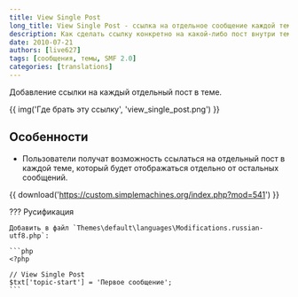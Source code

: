 ```yaml
---
title: View Single Post
long_title: View Single Post - ссылка на отдельное сообщение каждой темы
description: Как сделать ссылку конкретно на какой-либо пост внутри темы.
date: 2010-07-21
authors: [live627]
tags: [сообщения, темы, SMF 2.0]
categories: [translations]
---
```


Добавление ссылки на каждый отдельный пост в теме.

<!-- more -->

{{ img('Где брать эту ссылку', 'view_single_post.png') }}

## Особенности

* Пользователи получат возможность ссылаться на отдельный пост в каждой теме, который будет отображаться отдельно от остальных сообщений.

{{ download('https://custom.simplemachines.org/index.php?mod=541') }}

??? Русификация

    Добавить в файл `Themes\default\languages\Modifications.russian-utf8.php`:

    ```php
    <?php

    // View Single Post
    $txt['topic-start'] = 'Первое сообщение';
    ```
